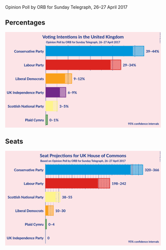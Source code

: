 Opinion Poll by ORB for Sunday Telegraph, 26–27 April 2017

## Percentages

![Percentages](2017-04-27-ORB.png "Percentages")

## Seats

![Seats](2017-04-27-ORB-seats.png "Seats")


